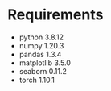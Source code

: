
# Requirements
- python 3.8.12
- numpy 1.20.3
- pandas 1.3.4
- matplotlib 3.5.0
- seaborn 0.11.2
- torch 1.10.1
